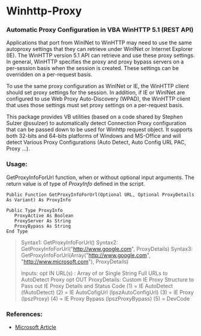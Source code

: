 # Winhttp-Proxy

### Automatic Proxy Configuration in VBA WinHTTP 5.1 (REST API)
Applications that port from WinINet to WinHTTP may need to use the same autoproxy settings that they can retrieve under WinINet or Internet Explorer (IE). The WinHTTP version 5.1 API can retrieve and use these proxy settings. In general, WinHTTP specifies the proxy and proxy bypass servers on a per-session basis when the session is created. These settings can be overridden on a per-request basis.

To use the same proxy configuration as WinINet or IE, the WinHTTP client should set proxy settings for the session. In addition, if IE or WinINet are configured to use Web Proxy Auto-Discovery (WPAD), the WinHTTP client that uses those settings must set proxy settings on a per-request basis. 

This package provides VB utilities (based on a code shared by Stephen Sulzer @ssulzer) to automatically detect Connection Proxy configuration that can be passed down to be used for Winhttp request object. It supports both 32-bits and 64-bits platforms of Windows and MS-Office and will detect Various Proxy Configurations (Auto Detect, Auto Config URL PAC, Proxy ...).

### Usage:
GetProxyInfoForUrl function, when or without optional input arguments. The return value is of type of *ProxyInfo* defined in the script.

```
Public Function GetProxyInfoForUrl(Optional URL, Optional ProxyDetails As Variant) As ProxyInfo

Public Type ProxyInfo
   ProxyActive As Boolean
   ProxyServer As String
   ProxyBypass As String
End Type
```

> Syntax1: GetProxyInfoForUrl()
> Syntax2: GetProxyInfoForUrl("http://www.google.com", ProxyDetails)
> Syntax3: GetProxyInfoForUrl(Array("http://www.google.com", "http://www.microsoft.com"), ProxyDetails)
>
> Inputs:
>   opt IN  URL(s)      : Array of or Single String Full URLs to AutoDetect Proxy
>   opt OUT ProxyDetails: Custom IE Proxy Structure to Pass out IE Proxy Details and Status Code
>       (1) = IE AutoDetect    (fAutoDetect)
>       (2) = IE AutoCofigUrl  (lpszAutoConfigUrl)
>       (3) = IE Proxy         (lpszProxy)
>       (4) = IE Proxy Bypass  (lpszProxyBypass)
>       (5) = DevCode



### References:
 - [Microsoft Article](https://docs.microsoft.com/en-us/windows/desktop/winhttp/setting-wininet-proxy-configurations-in-winhttp)
